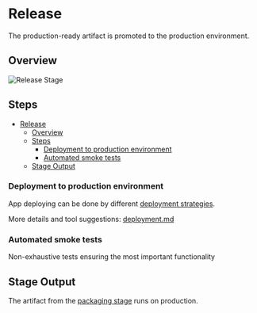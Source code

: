 # Release

The production-ready artifact is promoted to the production environment.

## Overview

![Release Stage](images/release.svg)

## Steps

- [Release](#release)
  - [Overview](#overview)
  - [Steps](#steps)
    - [Deployment to production environment](#deployment-to-production-environment)
    - [Automated smoke tests](#automated-smoke-tests)
  - [Stage Output](#stage-output)

### Deployment to production environment

App deploying can be done by different [deployment strategies](https://docs.openshift.com/container-platform/latest/applications/deployments/deployment-strategies.html).

More details and tool suggestions: [deployment.md](deployment.md)

### Automated smoke tests

Non-exhaustive tests ensuring the most important functionality

## Stage Output

The artifact from the [packaging stage](../02-packaging/README.md) runs on production.
